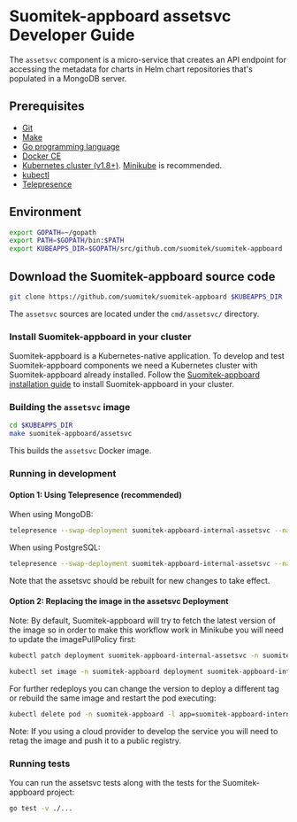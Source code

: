 # Suomitek-appboard assetsvc Developer Guide

The `assetsvc` component is a micro-service that creates an API endpoint for accessing the metadata for charts in Helm chart repositories that's populated in a MongoDB server.

## Prerequisites

- [Git](https://git-scm.com/)
- [Make](https://www.gnu.org/software/make/)
- [Go programming language](https://golang.org/dl/)
- [Docker CE](https://www.docker.com/community-edition)
- [Kubernetes cluster (v1.8+)](https://kubernetes.io/docs/setup/pick-right-solution/). [Minikube](https://github.com/kubernetes/minikbue) is recommended.
- [kubectl](https://kubernetes.io/docs/tasks/tools/install-kubectl/)
- [Telepresence](https://telepresence.io)

## Environment

```bash
export GOPATH=~/gopath
export PATH=$GOPATH/bin:$PATH
export KUBEAPPS_DIR=$GOPATH/src/github.com/suomitek/suomitek-appboard
```

## Download the Suomitek-appboard source code

```bash
git clone https://github.com/suomitek/suomitek-appboard $KUBEAPPS_DIR
```

The `assetsvc` sources are located under the `cmd/assetsvc/` directory.

### Install Suomitek-appboard in your cluster

Suomitek-appboard is a Kubernetes-native application. To develop and test Suomitek-appboard components we need a Kubernetes cluster with Suomitek-appboard already installed. Follow the [Suomitek-appboard installation guide](../../chart/suomitek-appboard/README.md) to install Suomitek-appboard in your cluster.

### Building the `assetsvc` image

```bash
cd $KUBEAPPS_DIR
make suomitek-appboard/assetsvc
```

This builds the `assetsvc` Docker image.

### Running in development

#### Option 1: Using Telepresence (recommended)

When using MongoDB:

```bash
telepresence --swap-deployment suomitek-appboard-internal-assetsvc --namespace suomitek-appboard --expose 8080:8080 --docker-run --rm -ti suomitek-appboard/assetsvc /assetsvc --database-user=root --database-url=suomitek-appboard-mongodb --database-type=mongodb --database-name=charts
```

When using PostgreSQL:

```bash
telepresence --swap-deployment suomitek-appboard-internal-assetsvc --namespace suomitek-appboard --expose 8080:8080 --docker-run --rm -ti suomitek-appboard/assetsvc /assetsvc --database-user=postgres --database-url=suomitek-appboard-postgresql:5432 --database-type=postgresql --database-name=assets
```

Note that the assetsvc should be rebuilt for new changes to take effect.

#### Option 2: Replacing the image in the assetsvc Deployment

Note: By default, Suomitek-appboard will try to fetch the latest version of the image so in order to make this workflow work in Minikube you will need to update the imagePullPolicy first:

```bash
kubectl patch deployment suomitek-appboard-internal-assetsvc -n suomitek-appboard --type=json -p='[{"op": "replace", "path": "/spec/template/spec/containers/0/imagePullPolicy", "value": "IfNotPresent"}]'
```

```bash
kubectl set image -n suomitek-appboard deployment suomitek-appboard-internal-assetsvc assetsvc=suomitek-appboard/assetsvc:latest
```

For further redeploys you can change the version to deploy a different tag or rebuild the same image and restart the pod executing:

```bash
kubectl delete pod -n suomitek-appboard -l app=suomitek-appboard-internal-assetsvc
```

Note: If you using a cloud provider to develop the service you will need to retag the image and push it to a public registry.

### Running tests

You can run the assetsvc tests along with the tests for the Suomitek-appboard project:

```bash
go test -v ./...
```
